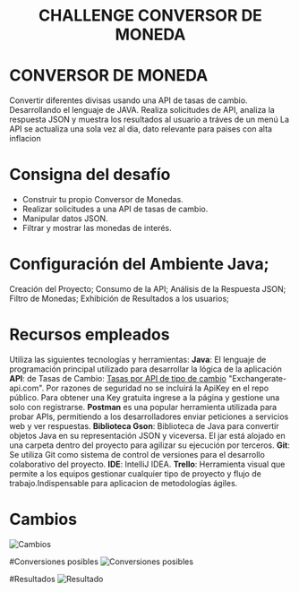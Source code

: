 <h1 align="center">
CHALLENGE CONVERSOR DE MONEDA
</p>

  
# CONVERSOR DE MONEDA
Convertir diferentes divisas usando una API de tasas de cambio. Desarrollando el lenguaje de JAVA. 
Realiza solicitudes de API, analiza la respuesta JSON y muestra los resultados al usuario a tráves de un menú 
La API se actualiza una sola vez al dia, dato relevante para paises con alta inflacion 

# Consigna del desafío
- Construir tu propio Conversor de Monedas.
- Realizar solicitudes a una API de tasas de cambio.
- Manipular datos JSON.
- Filtrar y mostrar las monedas de interés.


# Configuración del Ambiente Java;
Creación del Proyecto;
Consumo de la API;
Análisis de la Respuesta JSON;
Filtro de Monedas;
Exhibición de Resultados a los usuarios;

# Recursos empleados 
Utiliza las siguientes tecnologías y herramientas:
**Java**: El lenguaje de programación principal utilizado para desarrollar la lógica de la aplicación
**API**: de Tasas de Cambio: <a href="https://www.exchangerate-api.com">Tasas por API de tipo de cambio</a> "Exchangerate-api.com". Por razones de seguridad no se incluirá la ApiKey en el repo público. Para obtener una Key gratuita ingrese a la página y gestione una solo con registrarse.
**Postman** es una popular herramienta utilizada para probar APIs, permitiendo a los desarrolladores enviar peticiones a servicios web y ver respuestas.
**Biblioteca Gson**: Biblioteca de Java para convertir objetos Java en su representación JSON y viceversa. El jar está alojado en una carpeta dentro del proyecto para agilizar su ejecución por terceros.
**Git**: Se utiliza Git como sistema de control de versiones para el desarrollo colaborativo del proyecto.
**IDE**: IntelliJ IDEA.
**Trello**: Herramienta visual que permite a los equipos gestionar cualquier tipo de proyecto y flujo de trabajo.Indispensable para aplicacion de metodologías ágiles.

# Cambios 
![Cambios](https://github.com/DavidParrap12/Challenger-conversor-de-moneda/assets/98554197/f3a1784f-c323-431c-8cf0-2678b9e877f6)

#Conversiones posibles
![Conversiones posibles](https://github.com/DavidParrap12/Challenger-conversor-de-moneda/assets/98554197/ac00505a-740f-4c21-8109-7cb2ac56f059)

#Resultados
![Resultado](https://github.com/DavidParrap12/Challenger-conversor-de-moneda/assets/98554197/08cc5560-bb5c-42e9-9cce-e6e8585b30f3)
